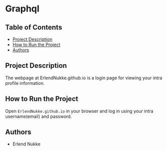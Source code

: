 # Graphql

## Table of Contents

- [Project Description](#project-description)
- [How to Run the Project](#how-to-run-the-project)
- [Authors](#authors)

## Project Description

The webpage at ErlendNukke.github.io is a login page for viewing your intra profile information.


## How to Run the Project

Open ```ErlendNukke.github.io``` in your browser and log in using your intra username(email) and password.

## Authors

- Erlend Nukke

